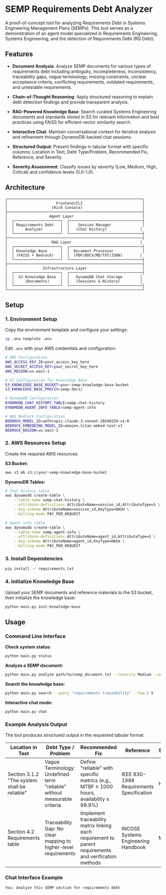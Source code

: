 # SEMP Requirements Debt Analyzer

A proof-of-concept tool for analyzing Requirements Debt in Systems Engineering Management Plans (SEMPs). This tool serves as a demonstration of an agent model specialized in Requirements Engineering, Systems Engineering, and the detection of Requirements Debt (RQ Debt).

## Features

- **Document Analysis**: Analyze SEMP documents for various types of requirements debt including ambiguity, incompleteness, inconsistency, traceability gaps, vague terminology, missing constraints, unclear acceptance criteria, conflicting requirements, outdated requirements, and untestable requirements.

- **Chain-of-Thought Reasoning**: Apply structured reasoning to explain debt detection findings and provide transparent analysis.

- **RAG-Powered Knowledge Base**: Search curated Systems Engineering documents and standards stored in S3 for relevant information and best practices using FAISS for efficient vector similarity search.

- **Interactive Chat**: Maintain conversational context for iterative analysis and refinement through DynamoDB-backed chat sessions.

- **Structured Output**: Present findings in tabular format with specific columns: Location in Text, Debt Type/Problem, Recommended Fix, Reference, and Severity.

- **Severity Assessment**: Classify issues by severity (Low, Medium, High, Critical) and confidence levels (0.0-1.0).

## Architecture

```
┌─────────────────────────────────────────────────────────────┐
│                      Frontend/CLI                           │
│                    (Rich Console)                           │
├─────────────────────────────────────────────────────────────┤
│                   Agent Layer                               │
│  ┌─────────────────────┐  ┌─────────────────────────────────┤
│  │ Requirements Debt   │  │    Session Manager              │
│  │     Analyzer        │  │   (Chat History)               │
│  └─────────────────────┘  └─────────────────────────────────┤
├─────────────────────────────────────────────────────────────┤
│                    RAG Layer                               │
│  ┌─────────────────────┐  ┌─────────────────────────────────┤
│  │ Knowledge Base      │  │  Document Processor             │
│  │ (FAISS + Bedrock)   │  │  (PDF/DOCX/MD/TXT/JSON)        │
│  └─────────────────────┘  └─────────────────────────────────┤
├─────────────────────────────────────────────────────────────┤
│                Infrastructure Layer                         │
│  ┌─────────────────────┐  ┌─────────────────────────────────┤
│  │  S3 Knowledge Base  │  │   DynamoDB Chat Storage        │
│  │     (Documents)     │  │   (Sessions & History)         │
│  └─────────────────────┘  └─────────────────────────────────┤
└─────────────────────────────────────────────────────────────┘
```

## Setup

### 1. Environment Setup

Copy the environment template and configure your settings:

```bash
cp .env.template .env
```

Edit `.env` with your AWS credentials and configuration:

```bash
# AWS Configuration
AWS_ACCESS_KEY_ID=your_access_key_here
AWS_SECRET_ACCESS_KEY=your_secret_key_here
AWS_REGION=us-east-1

# S3 Configuration for Knowledge Base
S3_KNOWLEDGE_BASE_BUCKET=your-semp-knowledge-base-bucket
S3_KNOWLEDGE_BASE_PREFIX=semp-docs/

# DynamoDB Configuration
DYNAMODB_CHAT_HISTORY_TABLE=semp-chat-history
DYNAMODB_AGENT_INFO_TABLE=semp-agent-info

# AWS Bedrock Configuration
BEDROCK_MODEL_ID=anthropic.claude-3-sonnet-20240229-v1:0
BEDROCK_EMBEDDING_MODEL_ID=amazon.titan-embed-text-v1
BEDROCK_REGION=us-east-1
```

### 2. AWS Resources Setup

Create the required AWS resources:

**S3 Bucket:**
```bash
aws s3 mb s3://your-semp-knowledge-base-bucket
```

**DynamoDB Tables:**
```bash
# Chat history table
aws dynamodb create-table \
    --table-name semp-chat-history \
    --attribute-definitions AttributeName=session_id,AttributeType=S \
    --key-schema AttributeName=session_id,KeyType=HASH \
    --billing-mode PAY_PER_REQUEST

# Agent info table
aws dynamodb create-table \
    --table-name semp-agent-info \
    --attribute-definitions AttributeName=agent_id,AttributeType=S \
    --key-schema AttributeName=agent_id,KeyType=HASH \
    --billing-mode PAY_PER_REQUEST
```

### 3. Install Dependencies

```bash
pip install -r requirements.txt
```

### 4. Initialize Knowledge Base

Upload your SEMP documents and reference materials to the S3 bucket, then initialize the knowledge base:

```bash
python main.py init-knowledge-base
```

## Usage

### Command Line Interface

**Check system status:**
```bash
python main.py status
```

**Analyze a SEMP document:**
```bash
python main.py analyze path/to/semp_document.txt --severity Medium --output results.md
```

**Search the knowledge base:**
```bash
python main.py search --query "requirements traceability" --top-k 5
```

**Interactive chat mode:**
```bash
python main.py chat
```

### Example Analysis Output

The tool produces structured output in the requested tabular format:

| Location in Text | Debt Type / Problem | Recommended Fix | Reference | Severity |
|------------------|--------------------|-----------------|-----------|---------
| Section 3.1.2 "The system shall be reliable" | Vague Terminology: Undefined term "reliable" without measurable criteria | Define "reliable" with specific metrics (e.g., MTBF ≥ 1000 hours, availability ≥ 99.9%) | IEEE 830-1998 Requirements Specification | High |
| Section 4.2 Requirements table | Traceability Gap: No clear mapping to higher-level requirements | Implement traceability matrix linking each requirement to parent requirements and verification methods | INCOSE Systems Engineering Handbook | Medium |

### Chat Interface Example

```
You: Analyze this SEMP section for requirements debt